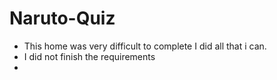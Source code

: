 # Naruto-Quiz
* This home was very difficult to complete I did all that i can.
* I did not finish the requirements 
* 